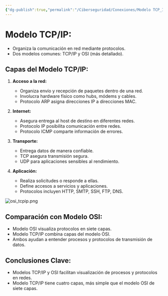 ```yaml
---
{"dg-publish":true,"permalink":"/Ciberseguridad/Conexiones/Modelo TCP_IP/"}
---
```


# Modelo TCP/IP:

- Organiza la comunicación en red mediante protocolos.
- Dos modelos comunes: TCP/IP y OSI (más detallado).

## Capas del Modelo TCP/IP:

1. **Acceso a la red:**
   - Organiza envío y recepción de paquetes dentro de una red.
   - Involucra hardware físico como hubs, módems y cables.
   - Protocolo ARP asigna direcciones IP a direcciones MAC.

2. **Internet:**
   - Asegura entrega al host de destino en diferentes redes.
   - Protocolo IP posibilita comunicación entre redes.
   - Protocolo ICMP comparte información de errores.

3. **Transporte:**
   - Entrega datos de manera confiable.
   - TCP asegura transmisión segura.
   - UDP para aplicaciones sensibles al rendimiento.

4. **Aplicación:**
   - Realiza solicitudes o responde a ellas.
   - Define accesos a servicios y aplicaciones.
   - Protocolos incluyen HTTP, SMTP, SSH, FTP, DNS.

![osi_tcpip.png](/img/user/osi_tcpip.png)
## Comparación con Modelo OSI:

- Modelo OSI visualiza protocolos en siete capas.
- Modelo TCP/IP combina capas del modelo OSI.
- Ambos ayudan a entender procesos y protocolos de transmisión de datos.

## Conclusiones Clave:

- Modelos TCP/IP y OSI facilitan visualización de procesos y protocolos en redes.
- Modelo TCP/IP tiene cuatro capas, más simple que el modelo OSI de siete capas.
